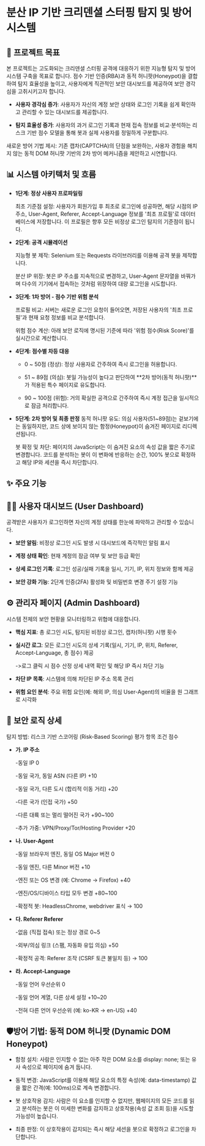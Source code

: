 #  **분산 IP 기반 크리덴셜 스터핑 탐지 및 방어 시스템**
## 🎯 프로젝트 목표
본 프로젝트는 고도화되는 크리덴셜 스터핑 공격에 대응하기 위한 지능형 탐지 및 방어 시스템 구축을 목표로 합니다. 
점수 기반 인증(RBA)과 동적 허니팟(Honeypot)을 결합하여 탐지 효율성을 높이고, 사용자에게 직관적인 보안 대시보드를 제공하여 보안 경각심을 고취시키고자 합니다.

* **사용자 경각심 증가**: 사용자가 자신의 계정 보안 상태와 로그인 기록을 쉽게 확인하고 관리할 수 있는 대시보드를 제공합니다.

* **탐지 효율성 증가**: 사용자의 과거 로그인 기록과 현재 접속 정보를 비교·분석하는 리스크 기반 점수 모델을 통해 봇과 실제 사용자를 정밀하게 구분합니다.

새로운 방어 기법 제시: 기존 캡차(CAPTCHA)의 단점을 보완하는, 사용자 경험을 해치지 않는 동적 DOM 허니팟 기반의 2차 방어 메커니즘을 제안하고 시연합니다.

## 📊 시스템 아키텍처 및 흐름
* **1단계: 정상 사용자 프로파일링** 
  
     최초 기준점 설정: 사용자가 회원가입 후 최초로 로그인에 성공하면, 해당 시점의 IP 주소, User-Agent, Referer, Accept-Language 정보를 '최초 프로필'로 데이터베이스에 저장합니다. 이 프로필은 향후 모든 비정상 로그인 탐지의 기준점이 됩니다.

* **2단계: 공격 시뮬레이션**
  
     지능형 봇 제작: Selenium 또는 Requests 라이브러리를 이용해 공격 봇을 제작합니다.

     분산 IP 위장: 봇은 IP 주소를 지속적으로 변경하고, User-Agent 문자열을 바꿔가며 다수의 기기에서 접속하는 것처럼 위장하여 대량 로그인을 시도합니다.

* **3단계: 1차 방어 - 점수 기반 위험 분석**
  
     프로필 비교: 서버는 새로운 로그인 요청이 들어오면, 저장된 사용자의 '최초 프로필'과 현재 요청 정보를 비교 분석합니다.

     위험 점수 계산: 아래 보안 로직에 명시된 기준에 따라 '위험 점수(Risk Score)'를 실시간으로 계산합니다.

* **4단계: 점수별 차등 대응**
   - 0 ~ 50점 (정상): 정상 사용자로 간주하여 즉시 로그인을 허용합니다.

   - 51 ~ 89점 (의심): 봇일 가능성이 높다고 판단하여 **2차 방어(동적 허니팟)**가 적용된 특수 페이지로 유도합니다.

   - 90 ~ 100점 (위험): 거의 확실한 공격으로 간주하여 즉시 계정 접근을 일시적으로 잠금 처리합니다.

* **5단계: 2차 방어 및 최종 판정**
     동적 허니팟 유도: 의심 사용자(51~89점)는 겉보기에는 동일하지만, 코드 상에 보이지 않는 함정(Honeypot)이 숨겨진 페이지로 리디렉션됩니다.

     봇 확정 및 차단: 페이지의 JavaScript는 이 숨겨진 요소의 속성 값을 짧은 주기로 변경합니다. 코드를 분석하는 봇이 이 변화에 반응하는 순간, 100% 봇으로 확정하고 해당 IP와 세션을 즉시 차단합니다.

## ✨ 주요 기능

## 👨‍💻 사용자 대시보드 (User Dashboard)
공격받은 사용자가 로그인하면 자신의 계정 상태를 한눈에 파악하고 관리할 수 있습니다.

* **보안 알림**: 비정상 로그인 시도 발생 시 대시보드에 즉각적인 알림 표시

* **계정 상태 확인**: 현재 계정의 잠금 여부 및 보안 등급 확인

* **상세 로그인 기록**: 로그인 성공/실패 기록을 일시, 기기, IP, 위치 정보와 함께 제공

* **보안 강화 기능**: 2단계 인증(2FA) 활성화 및 비밀번호 변경 주기 설정 기능

## ⚙️ 관리자 페이지 (Admin Dashboard)
시스템 전체의 보안 현황을 모니터링하고 위협에 대응합니다.

* **핵심 지표**: 총 로그인 시도, 탐지된 비정상 로그인, 캡차(허니팟) 시행 횟수

* **실시간 로그**: 모든 로그인 시도의 상세 기록(일시, 기기, IP, 위치, Referer, Accept-Language, 총 점수) 제공

    ->로그 클릭 시 점수 산정 상세 내역 확인 및 해당 IP 즉시 차단 기능

* **차단 IP 목록**: 시스템에 의해 차단된 IP 주소 목록 관리

* **위험 요인 분석**: 주요 위험 요인(예: 해외 IP, 의심 User-Agent)의 비율을 원 그래프로 시각화

## 🔐 보안 로직 상세
탐지 방법: 리스크 기반 스코어링 (Risk-Based Scoring)
평가 항목	조건	점수

* **가. IP 주소**
  
     -동일 IP	0
  
     -동일 국가, 동일 ASN (다른 IP)	+10

     -동일 국가, 다른 도시 (합리적 이동 거리)	+20

     -다른 국가 (인접 국가)	+50

     -다른 대륙 또는 멀리 떨어진 국가	+90~100

     -추가 가중: VPN/Proxy/Tor/Hosting Provider	+20

* **나. User-Agent**
  
     -동일 브라우저 엔진, 동일 OS Major 버전	0
  
     -동일 엔진, 다른 Minor 버전	+10

     -엔진 또는 OS 변경 (예: Chrome → Firefox)	+40

     -엔진/OS/디바이스 타입 모두 변경	+80~100

     -확정적 봇: HeadlessChrome, webdriver 표식	→ 100

* **다. Referer	Referer**
  
     -없음 (직접 접속) 또는 정상 경로	0~5
  
     -외부/의심 링크 (스팸, 자동화 유입 의심)	+50
  
     -확정적 공격: Referer 조작 (CSRF 토큰 불일치 등)	→ 100
  
* **라. Accept-Language**
  
     -동일 언어 우선순위	0
  
     -동일 언어 계열, 다른 상세 설정	+10~20
  
     -전혀 다른 언어 우선순위 (예: ko-KR → en-US)	+40

## 🛡️방어 기법: 동적 DOM 허니팟 (Dynamic DOM Honeypot)
* 함정 설치: 사람은 인지할 수 없는 아주 작은 DOM 요소를 display: none; 또는 유사 속성으로 페이지에 숨겨 둡니다.

* 동적 변경: JavaScript를 이용해 해당 요소의 특정 속성(예: data-timestamp) 값을 짧은 간격(예: 100ms)으로 계속 변경합니다.

* 봇 상호작용 감지: 사람은 이 요소를 인지할 수 없지만, 웹페이지의 모든 코드를 읽고 분석하는 봇은 이 미세한 변화를 감지하고 상호작용(속성 값 조회 등)을 시도할 가능성이 높습니다.

* 최종 판정: 이 상호작용이 감지되는 즉시 해당 세션을 봇으로 확정하고 로그인을 차단합니다.
